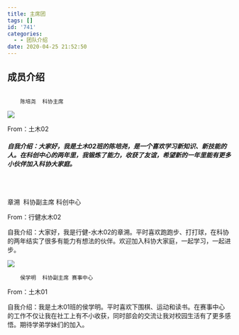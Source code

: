 ```yaml
---
title: 主席团
tags: []
id: '741'
categories:
  - - 团队介绍
date: 2020-04-25 21:52:50
---
```


## 成员介绍

```
                                                                                                   
    陈培尧  科协主席
```

![](https://upload.wikimedia.org/wikipedia/commons/thumb/2/2f/Google_2015_logo.svg/1200px-Google_2015_logo.svg.png)

From：土木02

##### 自我介绍：大家好，我是土木02班的陈培尧，是一个喜欢学习新知识、新技能的人。在科创中心的两年里，我锻炼了能力，收获了友谊，希望新的一年里能有更多小伙伴加入科协大家庭。

```
                                                                                                 
    
```

章溯  科协副主席 科创中心

From：行健水木02

自我介绍：大家好，我是行健-水木02的章溯。平时喜欢跑跑步、打打球，在科协的两年结实了很多有能力有想法的伙伴。欢迎加入科协大家庭，一起学习，一起进步。  

![](../../wp-content_uploads/2020/04/微信图片_20230309212347-225x300.jpg)

```
    侯学明  科协副主席 赛事中心
```

From：土木01

自我介绍：我是土木01班的侯学明。平时喜欢下围棋、运动和读书。在赛事中心的工作不仅让我在社工上有不小收获，同时部会的交流让我对校园生活有了更多感悟。期待学弟学妹们的加入。